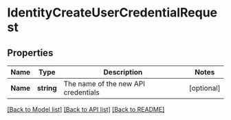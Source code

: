# IdentityCreateUserCredentialRequest

## Properties

Name | Type | Description | Notes
------------ | ------------- | ------------- | -------------
**Name** | **string** | The name of the new API credentials | [optional] 

[[Back to Model list]](../README.md#documentation-for-models) [[Back to API list]](../README.md#documentation-for-api-endpoints) [[Back to README]](../README.md)


